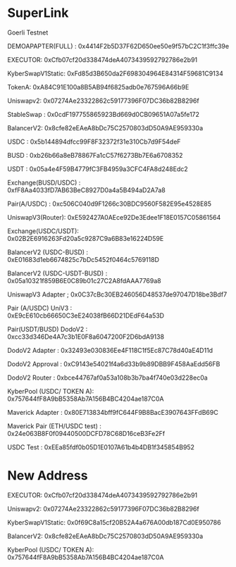 # SuperLink
Goerli Testnet

DEMOAPAPTER(FULL) : 0x4414F2b5D37F62D650ee50e9f57bC2C1f3ffc39e

EXECUTOR: 0xCfb07cf20d338474deA4073439592792786e2b91

KyberSwapV1Static: 0xFd85d3B650da2F698304964E84314F59681C9134

TokenA: 0xA84C91E100a8B5AB94f6825adb0e767596A66b9E

Uniswapv2: 0x07274Ae23322862c59177396F07DC36b82B8296f

StableSwap : 0x0cdF197755865923Bd669d0CB09651A07a5fe172 

BalancerV2: 0x8cfe82eEAeA8bDc75C2570803dD50A9AE959330a

USDC : 0x5b144894dfcc99F8F32372f31e310Cb7d9F54deF

BUSD : 0xb26b66a8eB78867Fa1cC57f6273Bb7E6a6708352

USDT : 0x05a4e4F59B4779fC3FB4959a3CFC4FA8d248Edc2

Exchange(BUSD/USDC) : 0xfF8Aa4033fD7AB63BeC8927D0a4a5B494aD2A7a8

Pair(A/USDC) : 0xc506C040d9F1266c30BDC9560F582E95e4528E85

UniswapV3(Router): 0xE592427A0AEce92De3Edee1F18E0157C05861564

Exchange(USDC/USDT): 0x02B2E6916263Fd20a5c9287C9a6B83e16224D59E

BalancerV2 (USDC-BUSD) : 0xE01683d1eb6674825c7bDc5452f0464c5769118D

BalancerV2 (USDC-USDT-BUSD) : 0x05a10321f859B6E0C89b01c27C2A8fdAAA7769a8

UniswapV3 Adapter ; 0x0C37cBc30EB246056D48537de97047D18be3Bdf7

Pair (A/USDC) UniV3 : 0xE9cE610cb66650C3eE24038fB66D21DEdF64a53D

Pair(USDT/BUSD) DodoV2 : 0xcc33d346De4A7c3b1E0F8a6047200F2D6bdA9138

DodoV2 Adapter : 0x32493e030836Ee4F118C1f5Ec87C78d40aE4D11d

DodoV2 Approval : 0xC9143e54021f4a6d33b9b89DBB9F458AaEdd56FB

DodoV2 Router : 0xbce44767af0a53a108b3b7ba4f740e03d228ec0a

KyberPool (USDC/ TOKEN A): 0x757644fF8A9bB5358Ab7A156B4BC4204ae187C0A

Maverick Adapter : 0x80E713834bff9fC644F9B8BacE3907643FFdB69C

Maverick Pair (ETH/USDC test) : 0x24e063B8F0f09440500DCFD78C68D16ceB3Fe2Ff

USDC Test : 0xEEa85fdf0b05D1E0107A61b4b4DB1f345854B952




# New Address
EXECUTOR: 0xCfb07cf20d338474deA4073439592792786e2b91

Uniswapv2: 0x07274Ae23322862c59177396F07DC36b82B8296f

KyberSwapV1Static: 0x0f69C8a15cf20B52A4a676A00db187Cd0E950786

BalancerV2: 0x8cfe82eEAeA8bDc75C2570803dD50A9AE959330a

KyberPool (USDC/ TOKEN A): 0x757644fF8A9bB5358Ab7A156B4BC4204ae187C0A